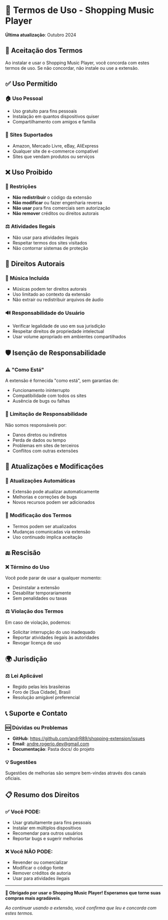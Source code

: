 # 📄 Termos de Uso - Shopping Music Player

**Última atualização**: Outubro 2024

## 🎯 **Aceitação dos Termos**

Ao instalar e usar o Shopping Music Player, você concorda com estes termos de uso. Se não concordar, não instale ou use a extensão.

## ✅ **Uso Permitido**

### 🏠 **Uso Pessoal**
- Uso gratuito para fins pessoais
- Instalação em quantos dispositivos quiser
- Compartilhamento com amigos e família

### 🛒 **Sites Suportados**
- Amazon, Mercado Livre, eBay, AliExpress
- Qualquer site de e-commerce compatível
- Sites que vendam produtos ou serviços

## ❌ **Uso Proibido**

### 🚫 **Restrições**
- **Não redistribuir** o código da extensão
- **Não modificar** ou fazer engenharia reversa
- **Não usar** para fins comerciais sem autorização
- **Não remover** créditos ou direitos autorais

### ⚖️ **Atividades Ilegais**
- Não usar para atividades ilegais
- Respeitar termos dos sites visitados
- Não contornar sistemas de proteção

## 🎵 **Direitos Autorais**

### 🎼 **Música Incluída**
- Músicas podem ter direitos autorais
- Uso limitado ao contexto da extensão
- Não extrair ou redistribuir arquivos de áudio

### 🔊 **Responsabilidade do Usuário**
- Verificar legalidade de uso em sua jurisdição
- Respeitar direitos de propriedade intelectual
- Usar volume apropriado em ambientes compartilhados

## 🛡️ **Isenção de Responsabilidade**

### ⚠️ **"Como Está"**
A extensão é fornecida "como está", sem garantias de:
- Funcionamento ininterrupto
- Compatibilidade com todos os sites
- Ausência de bugs ou falhas

### 🚫 **Limitação de Responsabilidade**
Não somos responsáveis por:
- Danos diretos ou indiretos
- Perda de dados ou tempo
- Problemas em sites de terceiros
- Conflitos com outras extensões

## 🔄 **Atualizações e Modificações**

### 📱 **Atualizações Automáticas**
- Extensão pode atualizar automaticamente
- Melhorias e correções de bugs
- Novos recursos podem ser adicionados

### 📝 **Modificação dos Termos**
- Termos podem ser atualizados
- Mudanças comunicadas via extensão
- Uso continuado implica aceitação

## 🔚 **Rescisão**

### ❌ **Término do Uso**
Você pode parar de usar a qualquer momento:
- Desinstalar a extensão
- Desabilitar temporariamente
- Sem penalidades ou taxas

### ⚖️ **Violação dos Termos**
Em caso de violação, podemos:
- Solicitar interrupção do uso inadequado
- Reportar atividades ilegais às autoridades
- Revogar licença de uso

## 🌍 **Jurisdição**

### ⚖️ **Lei Aplicável**
- Regido pelas leis brasileiras
- Foro de [Sua Cidade], Brasil
- Resolução amigável preferencial

## 📞 **Suporte e Contato**

### 🆘 **Dúvidas ou Problemas**
- **GitHub**: https://github.com/andrR89/shopping-extension/issues
- **Email**: andre.rogerio.dev@gmail.com
- **Documentação**: Pasta docs/ do projeto

### 💡 **Sugestões**
Sugestões de melhorias são sempre bem-vindas através dos canais oficiais.

## 📋 **Resumo dos Direitos**

### ✅ **Você PODE:**
- Usar gratuitamente para fins pessoais
- Instalar em múltiplos dispositivos
- Recomendar para outros usuários
- Reportar bugs e sugerir melhorias

### ❌ **Você NÃO PODE:**
- Revender ou comercializar
- Modificar o código fonte
- Remover créditos de autoria
- Usar para atividades ilegais

---

**🤝 Obrigado por usar o Shopping Music Player! Esperamos que torne suas compras mais agradáveis.**

*Ao continuar usando a extensão, você confirma que leu e concorda com estes termos.*